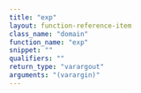 ```yaml
---
title: "exp"
layout: function-reference-item
class_name: "domain"
function_name: "exp"
snippet: ""
qualifiers: ""
return_type: "varargout"
arguments: "(varargin)"
---
```


<pre class="help-text"></pre>